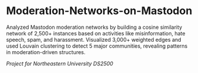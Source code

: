 # Moderation-Networks-on-Mastodon
Analyzed Mastodon moderation networks by building a cosine similarity network of 2,500+ instances based on activities like misinformation, hate speech, spam, and harassment. Visualized 3,000+ weighted edges and used Louvain clustering to detect 5 major communities, revealing patterns in moderation-driven structures.

*Project for Northeastern University DS2500*
